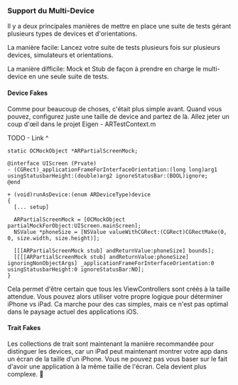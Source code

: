 ### Support du Multi-Device

Il y a deux principales manières de mettre en place une suite de tests gérant plusieurs types de devices et d'orientations. 

La manière facile: Lancez votre suite de tests plusieurs fois sur plusieurs devices, simulateurs et orientations.

La manière difficile: Mock et Stub de façon à prendre en charge le multi-device en une seule suite de tests.

#### Device Fakes

Comme pour beaucoup de choses, c'était plus simple avant. Quand vous pouvez, configurez juste une taille de device and partez de là. Allez jeter un coup d'œil dans le projet Eigen - ARTestContext.m

TODO - Link ^

``` objc
static OCMockObject *ARPartialScreenMock;

@interface UIScreen (Prvate)
- (CGRect)_applicationFrameForInterfaceOrientation:(long long)arg1 usingStatusbarHeight:(double)arg2 ignoreStatusBar:(BOOL)ignore;
@end

+ (void)runAsDevice:(enum ARDeviceType)device
{
  [... setup]

  ARPartialScreenMock = [OCMockObject partialMockForObject:UIScreen.mainScreen];
  NSValue *phoneSize = [NSValue valueWithCGRect:(CGRect)CGRectMake(0, 0, size.width, size.height)];

  [[[ARPartialScreenMock stub] andReturnValue:phoneSize] bounds];
  [[[[ARPartialScreenMock stub] andReturnValue:phoneSize] ignoringNonObjectArgs] _applicationFrameForInterfaceOrientation:0 usingStatusbarHeight:0 ignoreStatusBar:NO];
}
```
Cela permet d'être certain que tous les ViewControllers sont créés à la taille attendue. Vous pouvez alors utiliser votre propre logique pour déterminer iPhone vs iPad. Ca marche pour des cas simples, mais ce n'est pas optimal dans le paysage actuel des applications iOS.

#### Trait Fakes

Les collections de trait sont maintenant la manière recommandée pour distinguer les devices, car un iPad peut maintenant montrer votre app dans un écran de la taille d'un iPhone. Vous ne pouvez pas vous baser sur le fait d'avoir une application à la même taille de l'écran. Cela devient plus complexe. 🎉